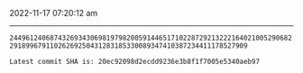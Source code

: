 2022-11-17 07:20:12 am

---

`244961240687432693430698197982005914465171022872921322216402100529068229189967911026269250431283185330089347410387234411178527909`

`Latest commit SHA is: 20ec92098d2ecdd9236e3b8f1f7005e5340aeb97 `
